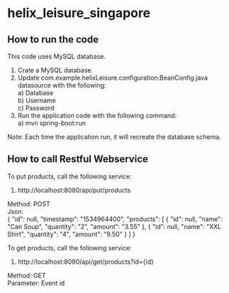 # helix_leisure_singapore

How to run the code
-------------------

This code uses MySQL database.
1) Crate a MySQL database.
2) Update com.example.helixLeisure.configuration.BeanConfig.java datasource with the following:  
	a) Database  
	b) Username  
	c) Password  
3) Run the application code with the following command:  
   a) mvn spring-boot:run  
   
Note: Each time the application run, it will recreate the database schema.

How to call Restful Webservice
------------------------------

To put products, call the following service:
1) http://localhost:8080/api/put/products

Method: POST  
Json:  
{
  "id": null,
  "timestamp": "1534964400",
  "products": [
    {
      "id": null,
      "name": "Can Soup",
      "quantity": "2",
      "amount": "3.55"
    },
    {
      "id": null,
      "name": "XXL Shirt",
      "quantity": "4",
      "amount": "9.50"
    }
  ]
}

To get products, call the following service:
1) http://localhost:8080/api/get/products?id={id}

Method: GET  
Parameter: Event id
